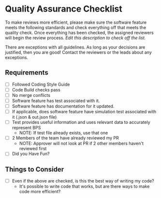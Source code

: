 # Quality Assurance Checklist 
To make reviews more efficient, please make sure the software feature meets the following standards and check everything off that meets the quality check. Once everything has been checked, the assigned reviewers will begin the review process. _Edit this description to check off the list._

There are exceptions with all guidelines. As long as your decisions are justified, then you are good! Contact the reviewers or the leads about any exceptions. 

## Requirements 
- [ ] Followed Coding Style Guide 
- [ ] Code Build checks pass 
- [ ] No merge conflicts 
- [ ] Software feature has test associated with it. 
- [ ] Software feature has documentation for it updated.
- [ ] If applicable, does software feature have simulation test associated with it (.json & out.json file)
- [ ] Test provides useful information and uses relevant data to accurately represent BPS 
    - NOTE: If test file already exists, use that one 
- [ ] 2 Members of the team have already reviewed my PR 
    - NOTE: Approver will not look at PR if 2 other members haven't reviewed first 
- [ ] Did you Have Fun?

## Things to Consider 
- [ ] Even if the above are checked, is this the best way of writing my code? 
    - It's possible to write code that works, but are there ways to make code more efficient? 
